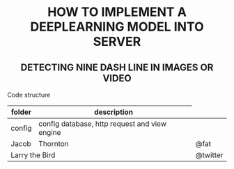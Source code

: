 <h1 align="center">HOW TO IMPLEMENT A DEEPLEARNING MODEL INTO SERVER</h1>

<h2 align="center">DETECTING NINE DASH LINE IN IMAGES OR VIDEO</h2>
<p>Code structure</p>
<table>
  <thead>
    <tr>
      <th scope="col">folder</th>
      <th scope="col">description</th>
    </tr>
  </thead>
  <tbody>
    <tr>
      <td>config</td>
      <td>config database, http request and view engine</td>
    </tr>
    <tr>
      <td>Jacob</td>
      <td>Thornton</td>
      <td>@fat</td>
    </tr>
    <tr>
      <td colspan="2">Larry the Bird</td>
      <td>@twitter</td>
    </tr>
  </tbody>
</table>

